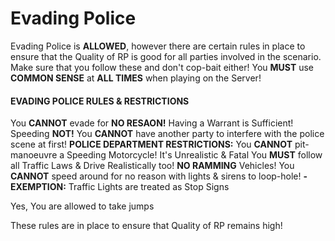 # Evading Police

Evading Police is **ALLOWED**, however there are certain rules in place to ensure that the Quality of RP is good for all parties involved in the scenario. Make sure that you follow these and don't cop-bait either! You **MUST** use **COMMON SENSE** at **ALL TIMES** when playing on the Server!

#### **EVADING POLICE RULES & RESTRICTIONS** <a href="#evading-police-rules-and-restrictions" id="evading-police-rules-and-restrictions"></a>

You **CANNOT** evade for **NO RESAON!** Having a Warrant is Sufficient! Speeding **NOT!** You **CANNOT** have another party to interfere with the police scene at first! **POLICE DEPARTMENT RESTRICTIONS:** You **CANNOT** pit-manoeuvre a Speeding Motorcycle! It's Unrealistic & Fatal You **MUST** follow all Traffic Laws & Drive Realistically too! **NO RAMMING** Vehicles! You **CANNOT** speed around for no reason with lights & sirens to loop-hole! **- EXEMPTION:** Traffic Lights are treated as Stop Signs

Yes, You are allowed to take jumps

These rules are in place to ensure that Quality of RP remains high!
